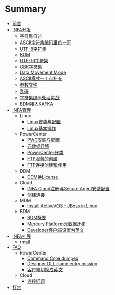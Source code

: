 # Summary

* [前言](README.md)
* [INFA开发](Developer/README.md)
    * [字符集自述](Developer/codepage/README.md)
    * [ASCII字符集编码里的一哥](Developer/codepage/ASCII.md)
    * [UTF-8字符集](Developer/codepage/UTF_8.md)
    * [BOM](Developer/codepage/BOM.md)
    * [UTF-16字符集](Developer/codepage/UTF16.md)
    * [GBK字符集](Developer/codepage/GBK.md)
    * [Data Movement Mode](Developer/is/datamovementmode.md)
    * [ASCII模式一丁点补充](Developer/is/ASCII.md)
    * [参数文件](Developer/parameterFiles.md)
    * [乱码](Developer/codepage/GarbagedCharacters.md)
    * [字符集编码处理实战](Developer/codepage/codepage_practice.md)
	* [BDM接入KAFKA](Developer/devm/BDM_KAFKA.md)
* [INFA管理](Administrator/README.md)
    * Linux
        * [Linux安装与配置](Administrator/LINUX/README.md)
        * [Linux基本操作](Administrator/LINUX/BaseOperations.md)
    * PowerCenter
        * [PWC安装与配置](Administrator/PWC/README.md)
		* [元数据迁移](Administrator/PWC/MigrationA.md)
		* [PowerCenter分类](Administrator/PWC/PWCTypes.md)
        * [FTP服务的创建](Administrator/PWC/FTPServices.md)
        * [FTP连接创建和使用](Administrator/PWC/FTPConnection.md)
    * DDM
        * [DDM换License](Administrator/DDM/ChangeLicense.md)
    * Cloud
        * [INFA Cloud注册与Secure Agent安装配置](Administrator/CLOUD/README.md)
        * [创建连接](Administrator/CLOUD/Connection.md)
    * MDM
	    * [Install ActiveVOS - JBoss in Linux](Administrator/MDM/ActiveVOS_JBoss_Linux_Installation.md)
	* BDM
		* [BDM概要](Administrator/BDM/README.md)
        * [Mercury Platform元数据迁移](Administrator/BDM/DeploymentIssues.md)
        * [Developer客户端设置为英文](Administrator/BDM/Developer_Language_EN.md)
* [INFA扩展](Extools/README.md)
    * [rmail](Extools/rmail/README.md)
* [FAQ](FAQ/README.md)
    * PowerCenter
        * [Command Core dumped](FAQ/PWC/README.md)
        * [Designer DLL name entry missing](FAQ/PWC/Designer_DLL_Missing.md)
        * [客户端切换成英文](FAQ/PWC/clientsInEnglish.md)
    * Cloud
        * [连接问题](FAQ/CLOUD/README.md)
* [打赏](Donate.md)

